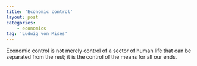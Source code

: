 ```yaml
---
title: 'Economic control'
layout: post
categories:
    - economics
tag: 'Ludwig von Mises'
---
```


Economic control is not merely control of a sector of human life that can be separated from the rest; it is the control of the means for all our ends.